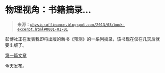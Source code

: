 <!--yml

分类：未分类

日期：2024-05-18 06:57:52

-->

# 物理视角：书籍摘录...

> 来源：[`physicsoffinance.blogspot.com/2013/03/book-excerpt.html#0001-01-01`](http://physicsoffinance.blogspot.com/2013/03/book-excerpt.html#0001-01-01)

彭博社正在发表我即将出版的新书《预测》的一系列摘录，该书现在仅在几天后就要出版了。

[第一篇文章](http://www.bloomberg.com/news/2013-03-17/the-insupportable-equilibrium-of-economic-thought.html)

今天发布。
